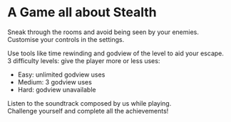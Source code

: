 # A Game all about Stealth
Sneak through the rooms and avoid being seen by your enemies. <br>
Customise your controls in the settings.

Use tools like time rewinding and godview of the level to aid your escape. <br>
3 difficulty levels: give the player more or less uses:
- Easy: unlimited godview uses
- Medium: 3 godview uses
- Hard: godview unavailable

Listen to the soundtrack composed by us while playing. <br>
Challenge yourself and complete all the achievements! <br>
